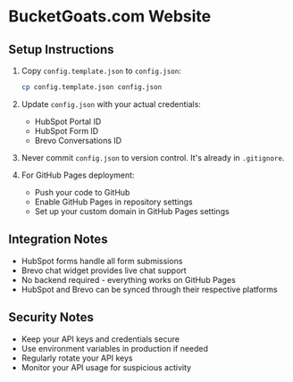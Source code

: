 # BucketGoats.com Website

## Setup Instructions

1. Copy `config.template.json` to `config.json`:
   ```bash
   cp config.template.json config.json
   ```

2. Update `config.json` with your actual credentials:
   - HubSpot Portal ID
   - HubSpot Form ID
   - Brevo Conversations ID

3. Never commit `config.json` to version control. It's already in `.gitignore`.

4. For GitHub Pages deployment:
   - Push your code to GitHub
   - Enable GitHub Pages in repository settings
   - Set up your custom domain in GitHub Pages settings

## Integration Notes

- HubSpot forms handle all form submissions
- Brevo chat widget provides live chat support
- No backend required - everything works on GitHub Pages
- HubSpot and Brevo can be synced through their respective platforms

## Security Notes

- Keep your API keys and credentials secure
- Use environment variables in production if needed
- Regularly rotate your API keys
- Monitor your API usage for suspicious activity
